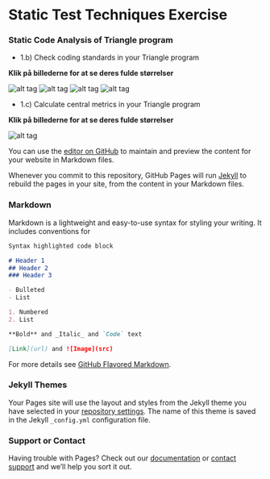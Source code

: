 # Static Test Techniques Exercise

### Static Code Analysis of Triangle program

- 1.b) Check coding standards in your Triangle program

**Klik på billederne for at se deres fulde størrelser**

![alt tag](https://raw.githubusercontent.com/bigstepdenmark/Static-Test-Techniques-Exercises/master/Skærmbillede%202017-02-14%20kl.%2013.49.06.png)
![alt tag](https://raw.githubusercontent.com/bigstepdenmark/Static-Test-Techniques-Exercises/master/Skærmbillede%202017-02-14%20kl.%2013.50.02.png)
![alt tag](https://raw.githubusercontent.com/bigstepdenmark/Static-Test-Techniques-Exercises/master/Skærmbillede%202017-02-14%20kl.%2013.50.33.png)
![alt tag](https://raw.githubusercontent.com/bigstepdenmark/Static-Test-Techniques-Exercises/master/Skærmbillede%202017-02-14%20kl.%2013.51.09.png)

- 1.c) Calculate central metrics in your Triangle program

**Klik på billederne for at se deres fulde størrelser**

![alt tag](https://raw.githubusercontent.com/bigstepdenmark/Static-Test-Techniques-Exercises/master/Skærmbillede%202017-02-14%20kl.%2014.50.15.png)


You can use the [editor on GitHub](https://github.com/bigstepdenmark/Static-Test-Techniques-Exercises/edit/master/README.md) to maintain and preview the content for your website in Markdown files.

Whenever you commit to this repository, GitHub Pages will run [Jekyll](https://jekyllrb.com/) to rebuild the pages in your site, from the content in your Markdown files.

### Markdown

Markdown is a lightweight and easy-to-use syntax for styling your writing. It includes conventions for

```markdown
Syntax highlighted code block

# Header 1
## Header 2
### Header 3

- Bulleted
- List

1. Numbered
2. List

**Bold** and _Italic_ and `Code` text

[Link](url) and ![Image](src)
```

For more details see [GitHub Flavored Markdown](https://guides.github.com/features/mastering-markdown/).

### Jekyll Themes

Your Pages site will use the layout and styles from the Jekyll theme you have selected in your [repository settings](https://github.com/bigstepdenmark/Static-Test-Techniques-Exercises/settings). The name of this theme is saved in the Jekyll `_config.yml` configuration file.

### Support or Contact

Having trouble with Pages? Check out our [documentation](https://help.github.com/categories/github-pages-basics/) or [contact support](https://github.com/contact) and we’ll help you sort it out.
